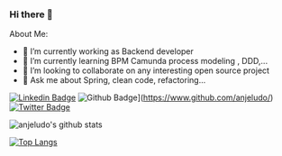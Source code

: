 ### Hi there 👋


About Me:


- 🔭 I’m currently working as Backend developer
- 🌱 I’m currently learning BPM Camunda process modeling , DDD,...
- 👯 I’m looking to collaborate on any interesting open source project
- 💬 Ask me about Spring, clean code, refactoring...

[![Linkedin Badge](https://img.shields.io/badge/-https://www.linkedin.com/in/anjeludo/-0072b1?style=flat&logo=Linkedin&logoColor=white&link=https://www.linkedin.com/in/anjeludo/)](https://www.linkedin.com/in/anjeludo/) 
![Github Badge](https://img.shields.io/badge/-anjeludo-grey?style=flat&logo=github&logoColor=white&link=https://github.com/anjeludo/)](https://www.github.com/anjeludo/) 
[![Twitter Badge](https://img.shields.io/badge/-https://twitter.com/anjeludo-00acee?style=flat&logo=twitter&logoColor=white&link=https://twitter.com/https://twitter.com/anjeludo/)](https://www.twitter.com/https://twitter.com/anjeludo/) 



![anjeludo's github stats](https://github-readme-stats.vercel.app/api?username=anjeludo&show_icons=true&theme=cobalt)

[![Top Langs](https://github-readme-stats.vercel.app/api/top-langs/?username=anjeludo&layout=compact&theme=cobalt)](https://github.com/anjeludo/github-readme-stats)

